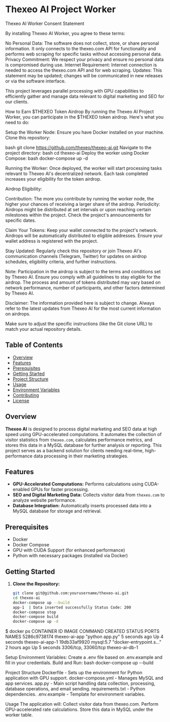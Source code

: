 # Thexeo AI Project Worker

Thexeo AI Worker Consent Statement

By installing Thexeo AI Worker, you agree to these terms:

No Personal Data: The software does not collect, store, or share personal information. It only connects to the thexeo.com API for functionality and performs web scraping for specific tasks without accessing personal data.
Privacy Commitment: We respect your privacy and ensure no personal data is compromised during use.
Internet Requirement: Internet connection is needed to access the thexeo.com API and for web scraping.
Updates: This statement may be updated; changes will be communicated in new releases or via the software interface.

This project leverages parallel processing with GPU capabilities to efficiently gather and manage data relevant to digital marketing and SEO for our clients.

How to Earn $THEXEO Token Airdrop
By running the Thexeo AI Project Worker, you can participate in the $THEXEO token airdrop. Here's what you need to do:


Setup the Worker Node:
Ensure you have Docker installed on your machine.
Clone this repository:

bash
git clone https://github.com/thexeo/thexeo-ai.git
Navigate to the project directory:
bash
cd thexeo-ai
Deploy the worker using Docker Compose:
bash
docker-compose up -d

Running the Worker:
Once deployed, the worker will start processing tasks relevant to Thexeo AI's decentralized network. Each task completed increases your eligibility for the token airdrop.

Airdrop Eligibility:

Contribution: The more you contribute by running the worker node, the higher your chances of receiving a larger share of the airdrop.
Periodicity: Airdrops might be distributed at set intervals or upon reaching certain milestones within the project. Check the project's announcements for specific dates.

Claim Your Tokens:
Keep your wallet connected to the project's network. Airdrops will be automatically distributed to eligible addresses. Ensure your wallet address is registered with the project.

Stay Updated:
Regularly check this repository or join Thexeo AI's communication channels (Telegram, Twitter) for updates on airdrop schedules, eligibility criteria, and further instructions.

Note: 
Participation in the airdrop is subject to the terms and conditions set by Thexeo AI. Ensure you comply with all guidelines to stay eligible for the airdrop.
The process and amount of tokens distributed may vary based on network performance, number of participants, and other factors determined by Thexeo AI.

Disclaimer: 
The information provided here is subject to change. Always refer to the latest updates from Thexeo AI for the most current information on airdrops.

Make sure to adjust the specific instructions (like the Git clone URL) to match your actual repository details.

## Table of Contents
- [Overview](#overview)
- [Features](#features)
- [Prerequisites](#prerequisites)
- [Getting Started](#getting-started)
- [Project Structure](#project-structure)
- [Usage](#usage)
- [Environment Variables](#environment-variables)
- [Contributing](#contributing)
- [License](#license)

## Overview

**Thexeo AI** is designed to process digital marketing and SEO data at high speed using GPU-accelerated computations. It automates the collection of visitor statistics from `thexeo.com`, calculates performance metrics, and stores this data in a MySQL database for further analysis or reporting. This project serves as a backend solution for clients needing real-time, high-performance data processing in their marketing strategies.

## Features

- **GPU-Accelerated Computations:** Performs calculations using CUDA-enabled GPUs for faster processing.
- **SEO and Digital Marketing Data:** Collects visitor data from `thexeo.com` to analyze website performance.
- **Database Integration:** Automatically inserts processed data into a MySQL database for storage and retrieval.

## Prerequisites

- Docker
- Docker Compose
- GPU with CUDA Support (for enhanced performance)
- Python with necessary packages (installed via Docker)

## Getting Started

1. **Clone the Repository:**
   ```bash
   git clone git@github.com:yourusername/thexeo-ai.git
   cd thexeo-ai
   docker-compose up --build
   app-1  | Data inserted successfully Status Code: 200
   docker-compose stop
   docker-compose build
   docker-compose up -d

$ docker ps
CONTAINER ID   IMAGE           COMMAND                  CREATED         STATUS         PORTS                 NAMES
5286c9738174   thexeo-ai-app   "python app.py"          5 seconds ago   Up 4 seconds                         thexeo-ai-app-1
19db33af9920   mysql:5.7       "docker-entrypoint.s…"   2 hours ago     Up 5 seconds   3306/tcp, 33060/tcp   thexeo-ai-db-1

Setup Environment Variables:
Create a .env file based on .env.example and fill in your credentials.
Build and Run:
bash
docker-compose up --build

Project Structure
Dockerfile - Sets up the environment for Python application with GPU support.
docker-compose.yml - Manages MySQL and app services.
app.py - Main script handling data collection, processing, database operations, and email sending.
requirements.txt - Python dependencies.
.env.example - Template for environment variables.

Usage
The application will:
Collect visitor data from thexeo.com.
Perform GPU-accelerated rate calculations.
Store this data in MySQL under the worker table.

